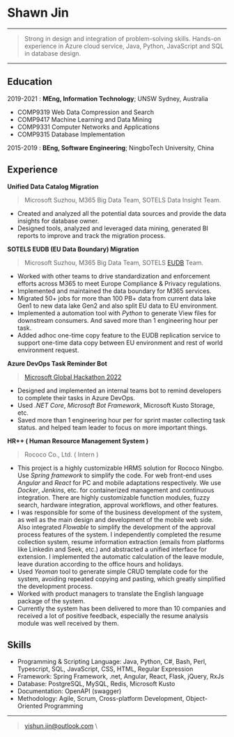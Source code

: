 Shawn Jin
============

----

> Strong in design and integration of problem-solving skills. 
> Hands-on experience in Azure cloud service, Java, Python, JavaScript and SQL in database design.

----

Education
---------

2019-2021
:   **MEng, Information Technology**; UNSW Sydney, Australia

  - COMP9319 Web Data Compression and Search
  - COMP9417 Machine Learning and Data Mining
  - COMP9331 Computer Networks and Applications
  - COMP9315 Database Implementation

2015-2019
:   **BEng, Software Engineering**; NingboTech University, China

Experience
----------

**Unified Data Catalog Migration**

> Microsoft Suzhou, M365 Big Data Team, SOTELS Data Insight Team.

- Created and analyzed all the potential data sources and provide the data insights for database owner.
- Designed tools, analyzed and leveraged data mining, generated BI reports to improve and track the migration process.

**SOTELS EUDB (EU Data Boundary) Migration**

> Microsoft Suzhou, M365 Big Data Team, SOTELS [EUDB](https://www.microsoft.com/en-us/trust-center/privacy/european-data-boundary-eudb) Team.

- Worked with other teams to drive standardization and enforcement efforts across M365 to meet Europe Compliance & Privacy regulations.
- Implemented and maintained the data boundary for M365 services.
- Migrated 50+ jobs for more than 100 PB+ data from current data lake Gen1 to new data lake Gen2 and also split EU data to EU environment.
- Implemented a automation tool with *Python* to generate View files for downstream consumers. And saved more than 1 engineering hour per task.
- Added adhoc one-time copy feature to the EUDB replication service to support one-time data copy between EU environment and rest of world environment request.

**Azure DevOps Task Reminder Bot**

> [Microsoft Global Hackathon 2022](https://www.credly.com/badges/0a38f67f-44fb-4788-84ff-878430066bc8/linked_in_profile)

- Designed and implemented an internal teams bot to remind developers to complete their tasks in Azure DevOps.
- Used *.NET Core*, *Microsoft Bot Framework*, Microsoft Kusto Storage, etc.
- Saved more than 1 engineering hour per for sprint master collecting task status. and helped team leader to focus on more important things.

**HR++ ( Human Resource Management System )**

> Rococo Co., Ltd. ( Intern )

- This project is a highly customizable HRMS solution for Rococo Ningbo. Use *Spring framework* to simplify the code. For web front-end uses *Angular* and *React* for PC and mobile adaptations respectively. We use *Docker*, *Jenkins*, etc. for containerized management and continuous integration. There are highly customizable function modules, fuzzy search, hardware integration, approval workflows, and other features.
- I was responsible for some of the business development of the system, as well as the main design and development of the mobile web side. Also integrated *Flowable* to simplify the development of the approval process features of the system. I independently completed the resume collection system, resume information extraction (emails from platforms like Linkedin and Seek, etc.) and abstracted a unified interface for extension. I implemented the automatic calculation of the leave module, leave duration according to the office hours and holidays.
- Used *Yeoman* tool to generate simple CRUD template code for the system, avoiding repeated copying and pasting, which greatly simplified the development process.
- Worked with product managers to translate the English language package of the system.
- Currently the system has been delivered to more than 10 companies and received a lot of positive feedback, especially the resume analysis module was well received by them.


Skills
----------------------------------------

- Programming & Scripting Language: Java, Python, C#, Bash, Perl, Typescript, SQL, JavaScript, CSS, HTML, Regular Expression
- Framework: Spring Framework, .net, Angular, React, Flask, jQuery, RxJs
- Database: PostgreSQL, MySQL, Redis, Microsoft Kusto
- Documentation: OpenAPI (swagger)
- Methodology: Agile, Scrum, Cross-platform Development, Object-Oriented Programming

----

> <yishun.jin@outlook.com> \
